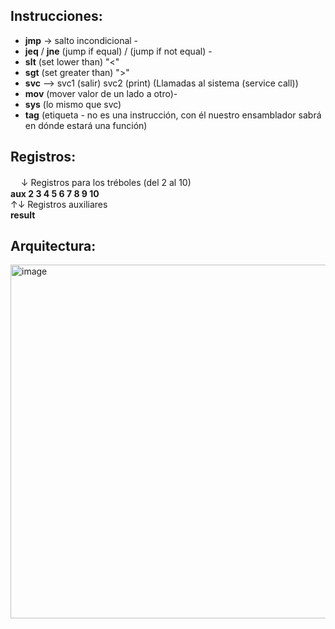 ## Instrucciones:

* **jmp** → salto incondicional -
* **jeq** / **jne** (jump if equal) / (jump if not equal) -
* **slt** (set lower than) "<"
* **sgt** (set greater than) ">"
* **svc** —> svc1 (salir) svc2 (print) (Llamadas al sistema (service call))
* **mov** (mover valor de un lado a otro)-
* **sys** (lo mismo que svc)
* **tag** (etiqueta - no es una instrucción, con él nuestro ensamblador sabrá en dónde estará una función)



## Registros:

ㅤ  ↓ Registros para los tréboles (del 2 al 10)<br>
<strong>aux 2 3 4 5 6 7 8 9 10 </strong>                   
↑↓ Registros auxiliares <br>
**result** <!--(otra variable auxiliar para cuando llamemos a una función guardar el valor de retorno) -->


## Arquitectura:

<img width="1378" height="566" alt="image" src="https://github.com/user-attachments/assets/78124284-82d0-44ff-a736-40e3b9671fb1" />

